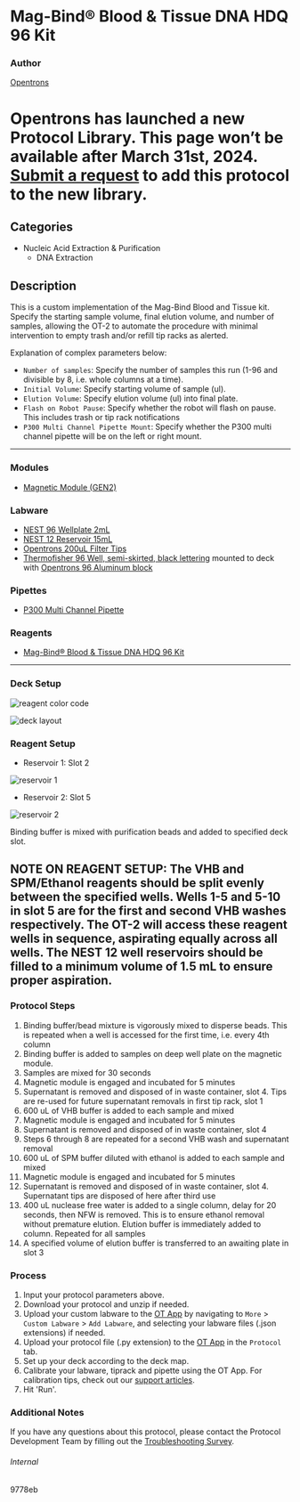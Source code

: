 # Mag-Bind® Blood & Tissue DNA HDQ 96 Kit

### Author
[Opentrons](https://opentrons.com/)


# Opentrons has launched a new Protocol Library. This page won’t be available after March 31st, 2024. [Submit a request](https://docs.google.com/forms/d/e/1FAIpQLSdYYp9QCKow4nn0KlCVsMS3HX0eJ0N9O7-erajKvcpT0lWbSg/viewform) to add this protocol to the new library.

## Categories
* Nucleic Acid Extraction & Purification
	* DNA Extraction

## Description
This is a custom implementation of the Mag-Bind Blood and Tissue kit. Specify the starting sample volume, final elution volume, and number of samples, allowing the OT-2 to automate the procedure with minimal intervention to empty trash and/or refill tip racks as alerted.

Explanation of complex parameters below:
* `Number of samples`: Specify the number of samples this run (1-96 and divisible by 8, i.e. whole columns at a time).
* `Initial Volume`: Specify starting volume of sample (ul).
* `Elution Volume`: Specify elution volume (ul) into final plate.
* `Flash on Robot Pause`: Specify whether the robot will flash on pause. This includes trash or tip rack notifications
* `P300 Multi Channel Pipette Mount`: Specify whether the P300 multi channel pipette will be on the left or right mount.

---

### Modules
* [Magnetic Module (GEN2)](https://shop.opentrons.com/collections/hardware-modules/products/magdeck)

### Labware
* [NEST 96 Wellplate 2mL](https://shop.opentrons.com/collections/lab-plates/products/nest-0-2-ml-96-well-deep-well-plate-v-bottom)
* [NEST 12 Reservoir 15mL](https://shop.opentrons.com/collections/reservoirs/products/nest-12-well-reservoir-15-ml)
* [Opentrons 200uL Filter Tips](https://shop.opentrons.com/collections/opentrons-tips/products/opentrons-200ul-filter-tips)
* [Thermofisher 96 Well, semi-skirted, black lettering](https://www.thermofisher.com/order/catalog/product/AB1400L) mounted to deck with [Opentrons 96 Aluminum block](https://labware.opentrons.com/opentrons_96_aluminumblock_nest_wellplate_100ul?category=aluminumBlock)

### Pipettes
* [P300 Multi Channel Pipette](https://shop.opentrons.com/collections/ot-2-robot/products/8-channel-electronic-pipette)

### Reagents
* [Mag-Bind® Blood & Tissue DNA HDQ 96 Kit](https://www.omegabiotek.com/product/tissue-and-blood-kit-genomic-dna-isolation-mag-bind-hdq-96/)

---

### Deck Setup

![reagent color code](https://opentrons-protocol-library-website.s3.amazonaws.com/custom-README-images/9778eb/color_code.png)

![deck layout](https://opentrons-protocol-library-website.s3.amazonaws.com/custom-README-images/9778eb/deck_state.png)

### Reagent Setup

* Reservoir 1: Slot 2

![reservoir 1](https://opentrons-protocol-library-website.s3.amazonaws.com/custom-README-images/9778eb/slot_2.png)

* Reservoir 2: Slot 5

![reservoir 2](https://opentrons-protocol-library-website.s3.amazonaws.com/custom-README-images/9778eb/slot_5.png)

Binding buffer is mixed with purification beads and added to specified deck slot.

NOTE ON REAGENT SETUP:
The VHB and SPM/Ethanol reagents should be split evenly between the specified wells. Wells 1-5 and 5-10 in slot 5 are for the first and second VHB washes respectively. The OT-2 will access these reagent wells in sequence, aspirating equally across all wells. The NEST 12 well reservoirs should be filled to a minimum volume of 1.5 mL to ensure proper aspiration.
---

### Protocol Steps
1. Binding buffer/bead mixture is vigorously mixed to disperse beads. This is repeated when a well is accessed for the first time, i.e. every 4th column
2. Binding buffer is added to samples on deep well plate on the magnetic module.
3. Samples are mixed for 30 seconds
4. Magnetic module is engaged and incubated for 5 minutes
5. Supernatant is removed and disposed of in waste container, slot 4. Tips are re-used for future supernatant removals in first tip rack, slot 1
6. 600 uL of VHB buffer is added to each sample and mixed
7. Magnetic module is engaged and incubated for 5 minutes
8. Supernatant is removed and disposed of in waste container, slot 4
9. Steps 6 through 8 are repeated for a second VHB wash and supernatant removal
10. 600 uL of SPM buffer diluted with ethanol is added to each sample and mixed
11. Magnetic module is engaged and incubated for 5 minutes
12. Supernatant is removed and disposed of in waste container, slot 4. Supernatant tips are disposed of here after third use
13. 400 uL nuclease free water is added to a single column, delay for 20 seconds, then NFW is removed. This is to ensure ethanol removal without premature elution. Elution buffer is immediately added to column. Repeated for all samples
14. A specified volume of elution buffer is transferred to an awaiting plate in slot 3

### Process
1. Input your protocol parameters above.
2. Download your protocol and unzip if needed.
3. Upload your custom labware to the [OT App](https://opentrons.com/ot-app) by navigating to `More` > `Custom Labware` > `Add Labware`, and selecting your labware files (.json extensions) if needed.
4. Upload your protocol file (.py extension) to the [OT App](https://opentrons.com/ot-app) in the `Protocol` tab.
5. Set up your deck according to the deck map.
6. Calibrate your labware, tiprack and pipette using the OT App. For calibration tips, check out our [support articles](https://support.opentrons.com/en/collections/1559720-guide-for-getting-started-with-the-ot-2).
7. Hit 'Run'.

### Additional Notes
If you have any questions about this protocol, please contact the Protocol Development Team by filling out the [Troubleshooting Survey](https://protocol-troubleshooting.paperform.co/).

###### Internal
9778eb

